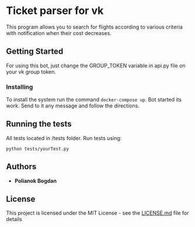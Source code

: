 # Ticket parser for vk

This program allows you to search for flights according to various criteria with notification when their cost decreases.

## Getting Started

For using this bot, just change the GROUP_TOKEN variable in api.py file on your vk group token.

### Installing

To install the system run the command 
```docker-compose up```. 
Bot started its work. Send to it any message and follow the directions.

## Running the tests

All tests located in /tests folder. Run tests using:

```
python tests/yourTest.py
```

## Authors

* **Polianok Bogdan**

## License

This project is licensed under the MIT License - see the [LICENSE.md](LICENSE.md) file for details

